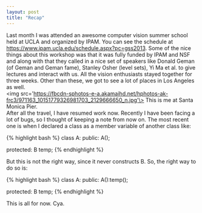 ```yaml
---
layout: post
title: "Recap"
---
```

Last month I was attended an awesome computer vision summer school held at UCLA and organized
by IPAM. You can see the schedule at <a href='https://www.ipam.ucla.edu/schedule.aspx?pc=gss2013'>https://www.ipam.ucla.edu/schedule.aspx?pc=gss2013</a>. Some of the nice things about this workshop
was that it was fully funded by IPAM and NSF and along with that they called in a nice set of 
speakers like Donald Geman (of Geman and Geman fame), Stanley Osher (level sets), Yi Ma et al. to give lectures and interact with us. All the vision enthusiasts stayed together for three weeks.
Other than these, we got to see a lot of places in Los Angeles as well.
<br>
<img src='https://fbcdn-sphotos-e-a.akamaihd.net/hphotos-ak-frc3/971163_10151779326981703_2129666650_n.jpg'\>
This is me at Santa Monica Pier. 
<br>
After all the travel, I have resumed work now. Recently I have been facing a lot of bugs, so I thought of keeping a note from now on. The most recent one is when I declared a class as a member variable of another class like:

{% highlight bash %}
class A:
public:
    A();

protected:
    B temp;
   {% endhighlight %}

But this is not the right way, since it never constructs B. So, the right way to do so is:

{% highlight bash %}
class A:
public:
A():temp();

protected:
B temp;
   {% endhighlight %}

This is all for now. Cya.




